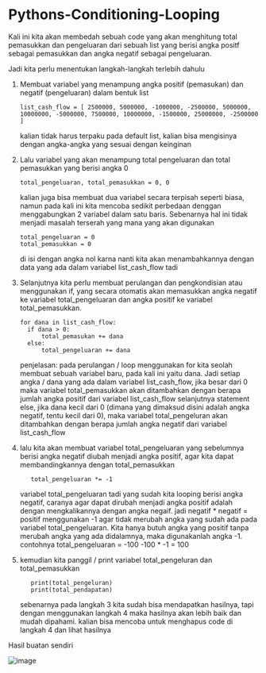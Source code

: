 # Pythons-Conditioning-Looping  
 
Kali ini kita akan membedah sebuah code yang akan menghitung total pemasukkan dan pengeluaran  dari sebuah list yang berisi angka positf sebagai pemasukkan dan angka negatif sebagai pengeluaran.

Jadi kita perlu menentukan langkah-langkah terlebih dahulu
1. Membuat variabel yang menampung angka positif (pemasukan) dan negatif (pengeluaran) dalam bentuk list 
    
       list_cash_flow = [ 2500000, 5000000, -1000000, -2500000, 5000000, 10000000, -5000000, 7500000, 10000000, -1500000, 25000000, -2500000 ] 

   kalian tidak harus terpaku pada default list, kalian bisa mengisinya dengan angka-angka yang sesuai dengan keinginan

2. Lalu variabel yang akan menampung total pengeluaran dan total pemasukkan yang berisi angka 0 

       total_pengeluaran, total_pemasukkan = 0, 0

   kalian juga bisa membuat dua variabel secara terpisah seperti biasa, namun pada kali ini kita mencoba sedikit perbedaan denggan menggabungkan 2 variabel dalam satu baris. Sebenarnya hal ini tidak menjadi masalah terserah yang mana yang akan digunakan

       total_pengeluaran = 0
       total_pemasukkan = 0 
   di isi dengan angka nol karna nanti kita akan menambahkannya dengan data yang ada dalam variabel list_cash_flow tadi
 
3. Selanjutnya kita perlu membuat perulangan dan pengkondisian atau menggunakan if, yang secara otomatis akan memasukkan angka negatif ke variabel total_pengeluaran dan angka positif ke variabel total_pemasukkan.
 
       for dana in list_cash_flow:
         if dana > 0:
             total_pemasukan += dana
         else:
             total_pengeluaran += dana

   penjelasan: pada perulangan / loop menggunakan for kita seolah membuat sebuah variabel baru, pada kali ini yaitu dana. Jadi setiap angka / dana yang ada dalam variabel list_cash_flow, jika besar dari 0 maka variabel total_pemasukkan akan ditambahkan dengan berapa jumlah angka positif dari variabel list_cash_flow
   selanjutnya statement else, jika dana kecil dari 0 (dimana yang dimaksud disini adalah angka negatif, tentu kecil dari 0), maka variabel total_pengeluran akan ditambahkan dengan berapa jumlah angka negatif dari variabel list_cash_flow

4. lalu kita akan membuat variabel total_pengeluaran yang sebelumnya berisi angka negatif diubah menjadi angka positif, agar kita dapat membandingkannya dengan total_pemasukkan

          total_pengeluaran *= -1

   variabel total_pengeluaran tadi yang sudah kita looping berisi angka negatif, caranya agar dapat dirubah menjadi angka positif adalah dengan mengkalikannya dengan angka negaif.
   jadi negatif * negatif = positif
   menggunakan -1 agar tidak merubah angka yang sudah ada pada variabel total_pengeluaran. Kita hanya butuh angka yang positif tanpa merubah angka yang ada didalamnya, maka digunakanlah angka -1.
   contohnya total_pengeluaran = -100
   -100 * -1 = 100

5. kemudian kita panggil / print variabel total_pengeluran dan total_pemasukkan

          print(total_pengeluran)
          print(total_pendapatan)
   sebenarnya pada langkah 3 kita sudah bisa mendapatkan hasilnya, tapi dengan menggunakan langkah 4 maka hasilnya akan lebih baik dan mudah dipahami.
   kalian bisa mencoba untuk menghapus code di langkah 4 dan lihat hasilnya

Hasil buatan sendiri

![image](https://user-images.githubusercontent.com/81607253/133889728-051820e9-1e72-4d4a-a397-7269a0e8b44f.png)
